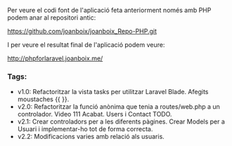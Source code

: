 Per veure el codi font de l'aplicació feta anteriorment només amb PHP podem anar al repositori antic:

https://github.com/joanboix/joanboix_Repo-PHP.git

I per veure el resultat final de l'aplicació podem veure:

http://phpforlaravel.joanboix.me/


### Tags:
- v1.0: Refactoritzar la vista tasks per utilitzar Laravel Blade. Afegits moustaches {{ }}.
- v2.0: Refactoritzar la funció anònima que tenia a routes/web.php a un controlador. Video 111 Acabat. Users i Contact TODO.
- v2.1: Crear controladors per a les diferents pàgines. Crear Models per a Usuari i implementar-ho tot de forma correcta.
- v2.2: Modificacions varies amb relació als usuaris.
